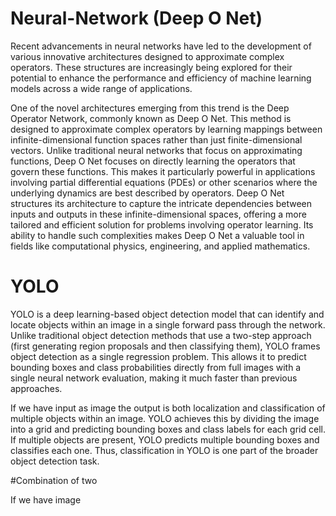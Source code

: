 # Neural-Network (Deep O Net)
Recent advancements in neural networks have led to the development of various innovative architectures designed to approximate complex operators. These structures are increasingly being explored for their potential to enhance the performance and efficiency of machine learning models across a wide range of applications.

One of the novel architectures emerging from this trend is the Deep Operator Network, commonly known as Deep O Net. This method is designed to approximate complex operators by learning mappings between infinite-dimensional function spaces rather than just finite-dimensional vectors. Unlike traditional neural networks that focus on approximating functions, Deep O Net focuses on directly learning the operators that govern these functions. This makes it particularly powerful in applications involving partial differential equations (PDEs) or other scenarios where the underlying dynamics are best described by operators. Deep O Net structures its architecture to capture the intricate dependencies between inputs and outputs in these infinite-dimensional spaces, offering a more tailored and efficient solution for problems involving operator learning. Its ability to handle such complexities makes Deep O Net a valuable tool in fields like computational physics, engineering, and applied mathematics.

# YOLO

YOLO is a deep learning-based object detection model that can identify and locate objects within an image in a single forward pass through the network. Unlike traditional object detection methods that use a two-step approach (first generating region proposals and then classifying them), YOLO frames object detection as a single regression problem. This allows it to predict bounding boxes and class probabilities directly from full images with a single neural network evaluation, making it much faster than previous approaches.

If we have input as image the output is both localization and classification of multiple objects within an image. YOLO achieves this by dividing the image into a grid and predicting bounding boxes and class labels for each grid cell. If multiple objects are present, YOLO predicts multiple bounding boxes and classifies each one. Thus, classification in YOLO is one part of the broader object detection task.

#Combination of two

If we have image

